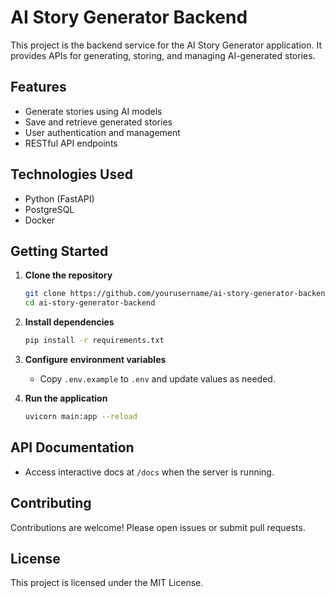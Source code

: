 # AI Story Generator Backend

This project is the backend service for the AI Story Generator application. It provides APIs for generating, storing, and managing AI-generated stories.

## Features

- Generate stories using AI models
- Save and retrieve generated stories
- User authentication and management
- RESTful API endpoints

## Technologies Used

- Python (FastAPI)
- PostgreSQL
- Docker

## Getting Started

1. **Clone the repository**
    ```bash
    git clone https://github.com/yourusername/ai-story-generator-backend.git
    cd ai-story-generator-backend
    ```

2. **Install dependencies**
    ```bash
    pip install -r requirements.txt
    ```

3. **Configure environment variables**
    - Copy `.env.example` to `.env` and update values as needed.

4. **Run the application**
    ```bash
    uvicorn main:app --reload
    ```

## API Documentation

- Access interactive docs at `/docs` when the server is running.

## Contributing

Contributions are welcome! Please open issues or submit pull requests.

## License

This project is licensed under the MIT License.